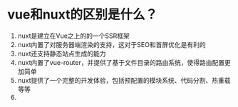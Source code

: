 # vue和nuxt的区别是什么？

1. nuxt是建立在Vue之上的的一个SSR框架
2. nuxt内置了对服务器端渲染的支持，这对于SEO和首屏优化是有利的
3. nuxt还支持静态站点生成的能力
4. nuxt内置了vue-router，并提供了基于文件目录的路由系统，使得路由配置更加简单
5. nuxt提供了一个完整的开发体验，包括预配置的模块系统、代码分割、热重载等等
6. 